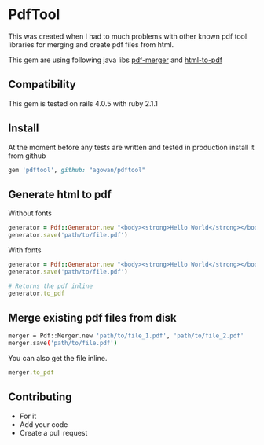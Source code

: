 # PdfTool
This was created when I had to much problems with other known pdf tool libraries for merging and create pdf files from html.

This gem are using following java libs [pdf-merger](https://github.com/Agowan/pdf-merger) and [html-to-pdf](https://github.com/Agowan/html-to-pdf)

## Compatibility
This gem is tested on rails 4.0.5 with ruby 2.1.1

## Install
At the moment before any tests are written and tested in production install it from github
```ruby
gem 'pdftool', github: "agowan/pdftool"
```


## Generate html to pdf

Without fonts
```ruby
generator = Pdf::Generator.new "<body><strong>Hello World</strong></body>"
generator.save('path/to/file.pdf')
```

With fonts
```ruby
generator = Pdf::Generator.new "<body><strong>Hello World</strong></body>", "path/to/font1.ttf", "path/to/font2.ttf"
generator.save('path/to/file.pdf')
```

```ruby
# Returns the pdf inline
generator.to_pdf
```

## Merge existing pdf files from disk

```bash
merger = Pdf::Merger.new 'path/to/file_1.pdf', 'path/to/file_2.pdf'
merger.save('path/to/file.pdf')
```
You can also get the file inline.
```ruby
merger.to_pdf
```

## Contributing

- For it
- Add your code
- Create a pull request
